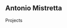 <nav class="container">
  <h2>Antonio Mistretta</h2>
  <a class="active">Projects</a>
  <!-- <a>Process</a>
  <a>Persepective</a> -->
</nav>
